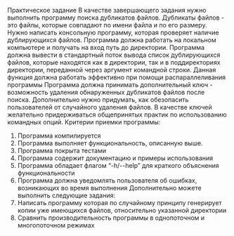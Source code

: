 Практическое задание
В качестве завершающего задания нужно выполнить программу поиска дубликатов файлов. Дубликаты файлов - это файлы, которые совпадают по имени файла и по его размеру. Нужно написать консольную программу, которая проверяет наличие дублирующихся файлов.
Программа должна работать на локальном компьютере и получать на вход путь до директории. Программа должна вывести в стандартный поток вывода список дублирующихся файлов, которые находятся как в директории, так и в поддиректориях директории, переданной через аргумент командной строки. Данная функция должна работать эффективно при помощи распараллеливания программы
Программа должна принимать дополнительный ключ - возможность удаления обнаруженных дубликатов файлов после поиска. Дополнительно нужно придумать, как обезопасить пользователей от случайного удаления файлов. В качестве ключей желательно придерживаться общепринятых практик по использованию командных опций.
Критерии приемки программы:
1. Программа компилируется
2. Программа выполняет функциональность, описанную выше.
3. Программа покрыта тестами
4. Программа содержит документацию и примеры использования
5. Программа обладает флагом “-h/--help” для краткого объяснения функциональности
6. Программа должна уведомлять пользователя об ошибках, возникающих во время выполнения
   Дополнительно можете выполнить следующие задания:
1. Написать программу которая по случайному принципу генерирует копии уже имеющихся файлов, относительно указанной директории
2. Сравнить производительность программы в однопоточном и многопоточном режимах
